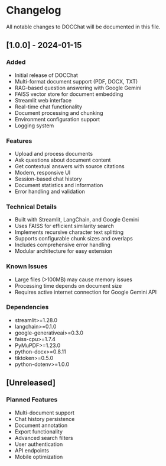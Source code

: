 # Changelog

All notable changes to DOCChat will be documented in this file.

## [1.0.0] - 2024-01-15

### Added
- Initial release of DOCChat
- Multi-format document support (PDF, DOCX, TXT)
- RAG-based question answering with Google Gemini
- FAISS vector store for document embedding
- Streamlit web interface
- Real-time chat functionality
- Document processing and chunking
- Environment configuration support
- Logging system

### Features
- Upload and process documents
- Ask questions about document content
- Get contextual answers with source citations
- Modern, responsive UI
- Session-based chat history
- Document statistics and information
- Error handling and validation

### Technical Details
- Built with Streamlit, LangChain, and Google Gemini
- Uses FAISS for efficient similarity search
- Implements recursive character text splitting
- Supports configurable chunk sizes and overlaps
- Includes comprehensive error handling
- Modular architecture for easy extension

### Known Issues
- Large files (>100MB) may cause memory issues
- Processing time depends on document size
- Requires active internet connection for Google Gemini API

### Dependencies
- streamlit>=1.28.0
- langchain>=0.1.0
- google-generativeai>=0.3.0
- faiss-cpu>=1.7.4
- PyMuPDF>=1.23.0
- python-docx>=0.8.11
- tiktoken>=0.5.0
- python-dotenv>=1.0.0

## [Unreleased]

### Planned Features
- Multi-document support
- Chat history persistence
- Document annotation
- Export functionality
- Advanced search filters
- User authentication
- API endpoints
- Mobile optimization
